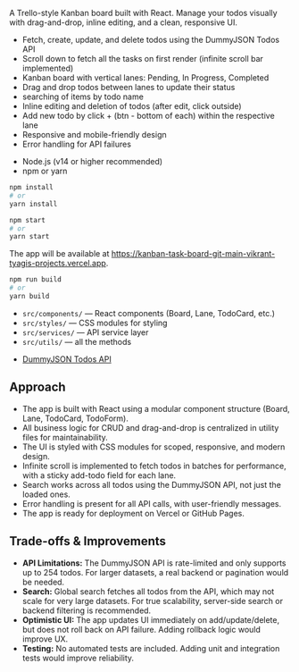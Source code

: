 <!-- Kanban Task Board -->

A Trello-style Kanban board built with React. Manage your todos visually with drag-and-drop, inline editing, and a clean, responsive UI.

<!-- Features -->
- Fetch, create, update, and delete todos using the DummyJSON Todos API
- Scroll down to fetch all the tasks on first render (infinite scroll bar implemented)
- Kanban board with vertical lanes: Pending, In Progress, Completed
- Drag and drop todos between lanes to update their status
- searching of items by todo name
- Inline editing and deletion of todos (after edit, click outside)
- Add new todo by click + (btn - bottom of each) within the respective lane
- Responsive and mobile-friendly design
- Error handling for API failures

<!-- Getting Started -->

<!-- Prerequisites -->
- Node.js (v14 or higher recommended)
- npm or yarn

<!-- Installation -->
```bash
npm install
# or
yarn install
```

<!-- Running Locally -->
```bash
npm start
# or
yarn start
```

The app will be available at https://kanban-task-board-git-main-vikrant-tyagis-projects.vercel.app.

<!-- Building for Production -->
```bash
npm run build
# or
yarn build
```


<!-- Project Structure -->
- `src/components/` — React components (Board, Lane, TodoCard, etc.)
- `src/styles/` — CSS modules for styling
- `src/services/` — API service layer
- `src/utils/` — all the methods 

<!-- API Reference -->
- [DummyJSON Todos API](https://dummyjson.com/docs/todos)

## Approach

- The app is built with React using a modular component structure (Board, Lane, TodoCard, TodoForm).
- All business logic for CRUD and drag-and-drop is centralized in utility files for maintainability.
- The UI is styled with CSS modules for scoped, responsive, and modern design.
- Infinite scroll is implemented to fetch todos in batches for performance, with a sticky add-todo field for each lane.
- Search works across all todos using the DummyJSON API, not just the loaded ones.
- Error handling is present for all API calls, with user-friendly messages.
- The app is ready for deployment on Vercel or GitHub Pages.

## Trade-offs & Improvements

- **API Limitations:** The DummyJSON API is rate-limited and only supports up to 254 todos. For larger datasets, a real backend or pagination would be needed.
- **Search:** Global search fetches all todos from the API, which may not scale for very large datasets. For true scalability, server-side search or backend filtering is recommended.
- **Optimistic UI:** The app updates UI immediately on add/update/delete, but does not roll back on API failure. Adding rollback logic would improve UX.
- **Testing:** No automated tests are included. Adding unit and integration tests would improve reliability.



